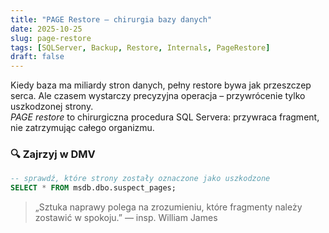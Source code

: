 ```yaml
---
title: "PAGE Restore – chirurgia bazy danych"
date: 2025-10-25
slug: page-restore
tags: [SQLServer, Backup, Restore, Internals, PageRestore]
draft: false
---
```


Kiedy baza ma miliardy stron danych, pełny restore bywa jak przeszczep serca. Ale czasem wystarczy precyzyjna operacja – przywrócenie tylko uszkodzonej strony.  
*PAGE restore* to chirurgiczna procedura SQL Servera: przywraca fragment, nie zatrzymując całego organizmu.

### 🔍 Zajrzyj w DMV
```sql
-- sprawdź, które strony zostały oznaczone jako uszkodzone
SELECT * FROM msdb.dbo.suspect_pages;
```

> „Sztuka naprawy polega na zrozumieniu, które fragmenty należy zostawić w spokoju.” — insp. William James
